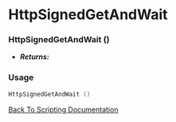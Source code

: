 # HttpSignedGetAndWait 

### HttpSignedGetAndWait ()
- ***Returns:*** 

### Usage

```Lua
HttpSignedGetAndWait ()
```


[Back To Scripting Documentation](../README.md)
